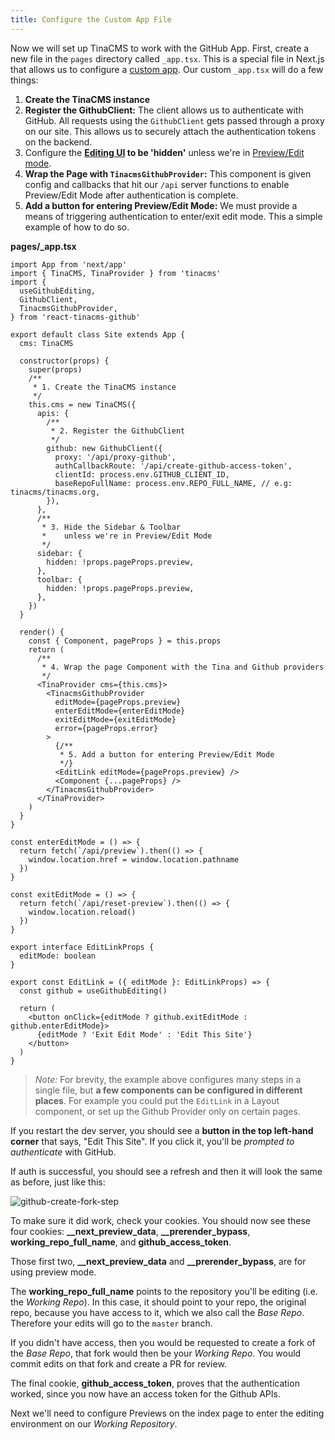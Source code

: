 ```yaml
---
title: Configure the Custom App File
---
```


Now we will set up TinaCMS to work with the GitHub App. First, create a new file in the `pages` directory called `_app.tsx`. This is a special file in Next.js that allows us to configure a [custom app](https://nextjs.org/docs/advanced-features/custom-app). Our custom `_app.tsx` will do a few things:

1. **Create the TinaCMS instance**
2. **Register the GithubClient:** The client allows us to authenticate with GitHub. All requests using the `GithubClient` gets passed through a proxy on our site. This allows us to securely attach the authentication tokens on the backend.
3. Configure the **[Editing UI](/docs/cms/ui) to be 'hidden'** unless we're in [Preview/Edit mode](https://nextjs.org/docs/advanced-features/preview-mode).
4. **Wrap the Page with `TinacmsGithubProvider`:** This component is given config and callbacks that hit our `/api` server functions to enable Preview/Edit Mode after authentication is complete.
5. **Add a button for entering Preview/Edit Mode:** We must provide a means of triggering authentication to enter/exit edit mode. This a simple example of how to do so.

**pages/\_app.tsx**

```tsx
import App from 'next/app'
import { TinaCMS, TinaProvider } from 'tinacms'
import {
  useGithubEditing,
  GithubClient,
  TinacmsGithubProvider,
} from 'react-tinacms-github'

export default class Site extends App {
  cms: TinaCMS

  constructor(props) {
    super(props)
    /**
     * 1. Create the TinaCMS instance
     */
    this.cms = new TinaCMS({
      apis: {
        /**
         * 2. Register the GithubClient
         */
        github: new GithubClient({
          proxy: '/api/proxy-github',
          authCallbackRoute: '/api/create-github-access-token',
          clientId: process.env.GITHUB_CLIENT_ID,
          baseRepoFullName: process.env.REPO_FULL_NAME, // e.g: tinacms/tinacms.org,
        }),
      },
      /**
       * 3. Hide the Sidebar & Toolbar
       *    unless we're in Preview/Edit Mode
       */
      sidebar: {
        hidden: !props.pageProps.preview,
      },
      toolbar: {
        hidden: !props.pageProps.preview,
      },
    })
  }

  render() {
    const { Component, pageProps } = this.props
    return (
      /**
       * 4. Wrap the page Component with the Tina and Github providers
       */
      <TinaProvider cms={this.cms}>
        <TinacmsGithubProvider
          editMode={pageProps.preview}
          enterEditMode={enterEditMode}
          exitEditMode={exitEditMode}
          error={pageProps.error}
        >
          {/**
           * 5. Add a button for entering Preview/Edit Mode
           */}
          <EditLink editMode={pageProps.preview} />
          <Component {...pageProps} />
        </TinacmsGithubProvider>
      </TinaProvider>
    )
  }
}

const enterEditMode = () => {
  return fetch(`/api/preview`).then(() => {
    window.location.href = window.location.pathname
  })
}

const exitEditMode = () => {
  return fetch(`/api/reset-preview`).then(() => {
    window.location.reload()
  })
}

export interface EditLinkProps {
  editMode: boolean
}

export const EditLink = ({ editMode }: EditLinkProps) => {
  const github = useGithubEditing()

  return (
    <button onClick={editMode ? github.exitEditMode : github.enterEditMode}>
      {editMode ? 'Exit Edit Mode' : 'Edit This Site'}
    </button>
  )
}
```

> _Note:_ For brevity, the example above configures many steps in a single file, but **a few components can be configured in different places**. For example you could put the `EditLink` in a Layout component, or set up the Github Provider only on certain pages.

If you restart the dev server, you should see a **button in the top left-hand corner** that says, "Edit This Site". If you click it, you'll be _prompted to authenticate_ with GitHub. 

If auth is successful, you should see a refresh and then it will look the same as before, just like this:

![github-create-fork-step](/img/github-open-auth-cna/edit-this-site.png)

To make sure it did work, check your cookies. You should now see these four cookies: **\_\_next\_preview\_data**, **\_\_prerender\_bypass**, **working\_repo\_full\_name**, and **github\_access\_token**. 

Those first two, **\_\_next\_preview\_data** and **\_\_prerender\_bypass**, are for using preview mode.

The **working\_repo\_full\_name** points to the repository you'll be editing (i.e. the _Working Repo_). In this case, it should point to your repo, the original repo, because you have access to it, which we also call the _Base Repo_. Therefore your edits will go to the `master` branch.

If you didn't have access, then you would be requested to create a fork of the _Base Repo_, that fork would then be your _Working Repo_. You would commit edits on that fork and create a PR for review.

The final cookie, **github\_access\_token**, proves that the authentication worked, since you now have an access token for the Github APIs. 


Next we'll need to configure Previews on the index page to enter the editing environment on our _Working Repository_.
